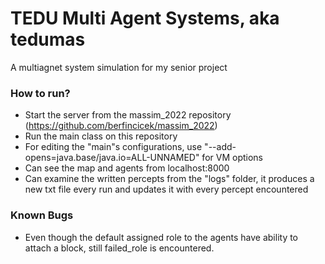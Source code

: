 # TEDU Multi Agent Systems, aka tedumas
A multiagnet system simulation for my senior project

### How to run?
- Start the server from the massim_2022 repository (https://github.com/berfincicek/massim_2022)
- Run the main class on this repository
- For editing the "main"s configurations, use "--add-opens=java.base/java.io=ALL-UNNAMED" for VM options
- Can see the map and agents from localhost:8000
- Can examine the written percepts from the "logs" folder, it produces a new txt file every run and updates it with every percept encountered 

### Known Bugs
- Even though the default assigned role to the agents have ability to attach a block, still failed_role is encountered. 
